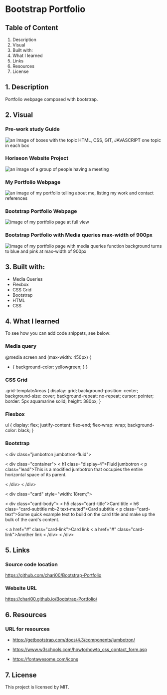# Bootstrap Portfolio

## Table of Content

1. Description
2. Visual
3. Built with:
4. What I learned
5. Links
6. Resources
7. License

## 1. Description

Portfolio webpage composed with bootstrap.

## 2. Visual

### Pre-work study Guide

<img src="/images/pre-work.png" alt="an image of boxes with the topic HTML, CSS, GIT, JAVASCRIPT one topic in each box"/>

### Horiseon Website Project

<img src="/images/Challenge1-Horiseon.png" alt="an image of a group of people having a meeting"/>

### My Portfolio Webpage

<img src="./images/Challenge2-myportfolio.png" alt="an image of my portfolio telling about me, listing my work and contact references"/>

### Bootstrap Portfolio Webpage

<img src="./images/Bootstrap-portfolio-page.png" alt="image of my portfolio page at full view"/>

### Bootstrap Portfolio with Media queries max-width of 900px

<img src="./images/bootstrap-mediaqueries-900px.png" alt="image of my portfolio page with media queries function background turns to blue and pink at max-width of 900px"/>

## 3. Built with:

- Media Queries
- Flexbox
- CSS Grid
- Bootstrap
- HTML
- CSS

## 4. What I learned

To see how you can add code snippets, see below:

### Media query

@media screen and (max-width: 450px) {

- {
  background-color: yellowgreen;
  }
  }

### CSS Grid

.grid-templateAreas {
display: grid;
background-position: center;
background-size: cover;
background-repeat: no-repeat;
cursor: pointer;
border: 5px aquamarine solid;
height: 380px;
}

### Flexbox

ul {
display: flex;
justify-content: flex-end;
flex-wrap: wrap;
background-color: black;
}

### Bootstrap

< div class="jumbotron jumbotron-fluid">

< div class="container">
< h1 class="display-4">Fluid jumbotron</h1>
< p class="lead">This is a modified jumbotron that occupies the entire horizontal space of its parent.</p>
< /div>
< /div>

< div class="card" style="width: 18rem;">

< div class="card-body">
< h5 class="card-title">Card title</h5>
< h6 class="card-subtitle mb-2 text-muted">Card subtitle</h6>
< p class="card-text">Some quick example text to build on the card title and make up the bulk of the card's content.</p>
< a href="#" class="card-link">Card link</a>
< a href="#" class="card-link">Another link</a>
< /div>
< /div>

## 5. Links

### Source code location

https://github.com/chari00/Bootstrap-Portfolio

### Website URL

https://chari00.github.io/Bootstrap-Portfolio/

## 6. Resources

### URL for resources

- https://getbootstrap.com/docs/4.3/components/jumbotron/

- https://www.w3schools.com/howto/howto_css_contact_form.asp

- https://fontawesome.com/icons

## 7. License

This project is licensed by MIT.
